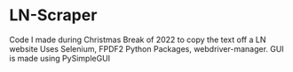 # LN-Scraper
Code I made during Christmas Break of 2022 to copy the text off a LN website
Uses Selenium, FPDF2 Python Packages, webdriver-manager.
GUI is made using PySimpleGUI
